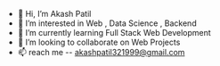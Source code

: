 - 👋 Hi, I’m Akash Patil
- 👀 I’m interested in Web , Data Science , Backend
- 🌱 I’m currently learning Full Stack Web Development
- 💞️ I’m looking to collaborate on Web Projects
- 📫 reach me -- akashpatil321999@gmail.com

<!---
Akash2Patil/Akash2Patil is a ✨ special ✨ repository because its `README.md` (this file) appears on your GitHub profile.
You can click the Preview link to take a look at your changes.
--->
